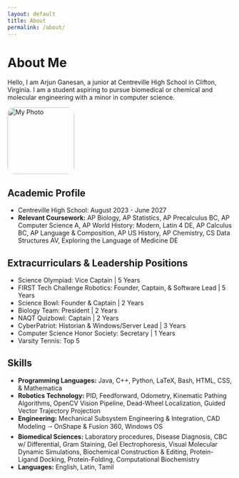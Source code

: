 ```yaml
---
layout: default
title: About
permalink: /about/
---
```


# About Me

Hello, I am Arjun Ganesan, a junior at Centreville High School in Clifton, Virginia. I am a student aspiring to pursue biomedical or chemical and molecular engineering with a minor in computer science. 

<img src="{{Arjun-Ganesan.github.io}}/IMG_20250831_103122.jpg" alt="My Photo" width="150px" style="border-radius:15px;">


## Academic Profile
* Centreville High School: August 2023 - June 2027
* **Relevant Coursework:** AP Biology, AP Statistics, AP Precalculus BC, AP Computer Science A, AP World History: Modern, Latin 4 DE, AP Calculus BC, AP Language & Composition, AP US History, AP Chemistry, CS Data Structures AV, Exploring the Language of Medicine DE

## Extracurriculars & Leadership Positions
* Science Olympiad: Vice Captain | 5 Years
* FIRST Tech Challenge Robotics: Founder, Captain, & Software Lead | 5 Years
* Science Bowl: Founder & Captain | 2 Years
* Biology Team: President | 2 Years
* NAQT Quizbowl: Captain | 2 Years
* CyberPatriot: Historian & Windows/Server Lead | 3 Years
* Computer Science Honor Society: Secretary | 1 Years
* Varsity Tennis: Top 5 

## Skills
* **Programming Languages:** Java, C++,  Python,  LaTeX, Bash, HTML, CSS, & Mathematica
* **Robotics Technology:** PID, Feedforward, Odometry, Kinematic Pathing Algorithms, OpenCV Vision Pipeline, Dead-Wheel Localization, Guided Vector Trajectory Projection
* **Engineering:** Mechanical Subsystem Engineering & Integration, CAD Modeling 🠂 OnShape & Fusion 360, Windows OS
* **Biomedical Sciences:** Laboratory procedures, Disease Diagnosis, CBC w/ Differential, Gram Staining, Gel Electrophoresis, Visual Molecular Dynamic Simulations, Biochemical Construction & Editing, Protein-Ligand Docking, Protein-Folding, Computational Biochemistry
* **Languages:** English, Latin, Tamil
